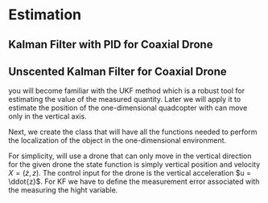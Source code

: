 # Estimation


## Kalman Filter with PID for Coaxial Drone


## Unscented Kalman Filter for Coaxial Drone
you will become familiar with the UKF method which is a robust tool for estimating the value of the measured quantity. Later we will apply it to estimate the position of the one-dimensional quadcopter with can move only in the vertical axis. 

Next, we create the class that will have all the functions needed to perform the localization of the object in the one-dimensional environment. 

For simplicity, will use a drone that can only move in the vertical direction for the given drone the state function is simply vertical position and velocity $X=(\dot{z},z)$. The control input for the drone is the vertical acceleration $u = \ddot{z}$. For KF we have to define the measurement error associated with the measuring the hight variable. 
